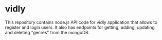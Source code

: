 # vidly
This repository contains node.js API code for vidly application that allows to register and login users. It also has endpoints for getting, adding, updating and deleting "genres" from the mongoDB.
